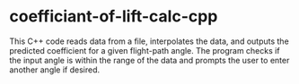 # coefficiant-of-lift-calc-cpp
This C++ code reads data from a file, interpolates the data, and outputs the predicted coefficient for a given flight-path angle. The program checks if the input angle is within the range of the data and prompts the user to enter another angle if desired.
